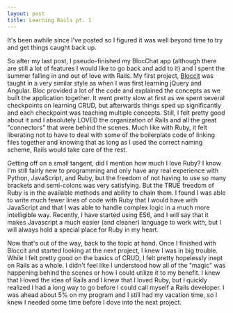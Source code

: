 ```yaml
---
layout: post
title: Learning Rails pt. 1
---
```


It's been awhile since I've posted so I figured it was well beyond time to try and get things caught back up.

So after my last post, I pseudo-finished my BlocChat app (although there are still a lot of features I would like to go back and add to it) and I spent the summer falling in and out of love with Rails.  My first project, [Bloccit](#) was taught in a very similar style as when I was first learning jQuery and Angular. Bloc provided a lot of the code and explained the concepts as we built the application together.  It went pretty slow at first as we spent several checkpoints on learning CRUD, but afterwards things sped up significantly and each checkpoint was teaching multiple concepts.  Still, I felt pretty good about it and I absolutely LOVED the organization of Rails and all the great "connectors" that were behind the scenes.  Much like with Ruby, it felt liberating not to have to deal with some of the boilerplate code of linking files together and knowing that as long as I used the correct naming scheme, Rails would take care of the rest.

Getting off on a small tangent, did I mention how much I love Ruby?  I know I'm still fairly new to programming and only have any real experience with Python, JavaScript, and Ruby, but the freedom of not having to use so many brackets and semi-colons was very satisfying.  But the TRUE freedom of Ruby is in the available methods and ability to chain them.  I found I was able to write much fewer lines of code with Ruby that I would have with JavaScript and that I was able to handle complex logic in a much more intelligible way.  Recently, I have started using ES6, and I will say that it makes Javascript a much easier (and cleaner) language to work with, but I will always hold a special place for Ruby in my heart.

Now that's out of the way, back to the topic at hand.  Once I finished with Bloccit and started looking at the next project, I knew I was in big trouble.  While I felt pretty good on the basics of CRUD, I felt pretty hopelessly inept on Rails as a whole.  I didn't feel like I understood how all of the "magic" was happening behind the scenes or how I could utilize it to my benefit.  I knew that I loved the idea of Rails and I knew that I loved Ruby, but I quickly realized I had a long way to go before I could call myself a Rails developer.  I was ahead about 5% on my program and I still had my vacation time, so I knew I needed some time before I dove into the next project.